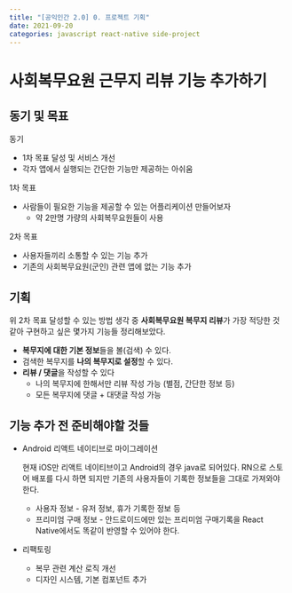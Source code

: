 ```yaml
---
title: "[공익인간 2.0] 0. 프로젝트 기획"
date: 2021-09-20
categories: javascript react-native side-project
---
```


# 사회복무요원 근무지 리뷰 기능 추가하기

## 동기 및 목표

동기

- 1차 목표 달성 및 서비스 개선
- 각자 앱에서 실행되는 간단한 기능만 제공하는 아쉬움

1차 목표

- 사람들이 필요한 기능을 제공할 수 있는 어플리케이션 만들어보자
  - 약 2만명 가량의 사회복무요원들이 사용

2차 목표

- 사용자들끼리 소통할 수 있는 기능 추가
- 기존의 사회복무요원(군인) 관련 앱에 없는 기능 추가

## 기획

위 2차 목표 달성할 수 있는 방법 생각 중 **사회복무요원 복무지 리뷰**가 가장 적당한 것 같아 구현하고 싶은 몇가지 기능들 정리해보았다.

- **복무지에 대한 기본 정보**들을 볼(검색) 수 있다.
- 검색한 복무지를 **나의 복무지로 설정**할 수 있다.
- **리뷰 / 댓글**을 작성할 수 있다
  - 나의 복무지에 한해서만 리뷰 작성 가능 (별점, 간단한 정보 등)
  - 모든 복무지에 댓글 + 대댓글 작성 가능

## 기능 추가 전 준비해야할 것들

- Android 리액트 네이티브로 마이그레이션

  현재 iOS만 리액트 네이티브이고 Android의 경우 java로 되어있다. RN으로 스토어 배포를 다시 하면 되지만 기존의 사용자들이 기록한 정보들을 그대로 가져와야 한다.

  - 사용자 정보 - 유저 정보, 휴가 기록한 정보 등
  - 프리미엄 구매 정보 - 안드로이드에만 있는 프리미엄 구매기록을 React Native에서도 똑같이 반영할 수 있어야 한다.

- 리팩토링
  - 복무 관련 계산 로직 개선
  - 디자인 시스템, 기본 컴포넌트 추가
